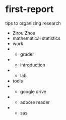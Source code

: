 # first-report
tips to organizing research

- Zirou Zhou
- mathematical statistics
- work
- - grader
- - introduction
- - lab
- tools
- - google drive
- - adbore reader
- - sas
